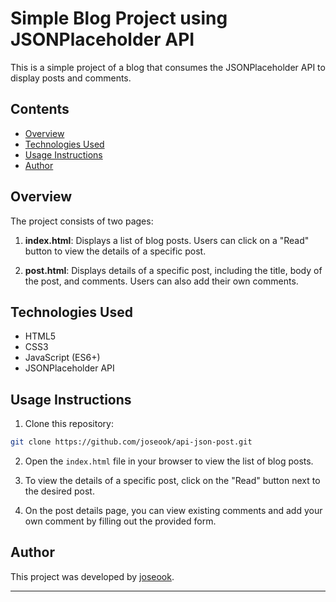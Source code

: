 
# Simple Blog Project using JSONPlaceholder API

This is a simple project of a blog that consumes the JSONPlaceholder API to display posts and comments.

## Contents

- [Overview](#overview)
- [Technologies Used](#technologies-used)
- [Usage Instructions](#usage-instructions)
- [Author](#author)

## Overview

The project consists of two pages:

1. **index.html**: Displays a list of blog posts. Users can click on a "Read" button to view the details of a specific post.

2. **post.html**: Displays details of a specific post, including the title, body of the post, and comments. Users can also add their own comments.

## Technologies Used

- HTML5
- CSS3
- JavaScript (ES6+)
- JSONPlaceholder API

## Usage Instructions

1. Clone this repository:

```bash
git clone https://github.com/joseook/api-json-post.git
```

2. Open the `index.html` file in your browser to view the list of blog posts.

3. To view the details of a specific post, click on the "Read" button next to the desired post.

4. On the post details page, you can view existing comments and add your own comment by filling out the provided form.

## Author

This project was developed by [joseook](https://github.com/joseook).

---
